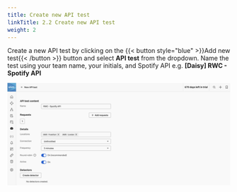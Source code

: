```yaml
---
title: Create new API test
linkTitle: 2.2 Create new API test
weight: 2
---
```


Create a new API test by clicking on the {{< button style="blue" >}}Add new test{{< /button >}} button and select **API test** from the dropdown. Name the test using your team name, your initials, and Spotify API e.g. **[Daisy] RWC - Spotify API**

![placeholder](../_img/new-api-check.png)
